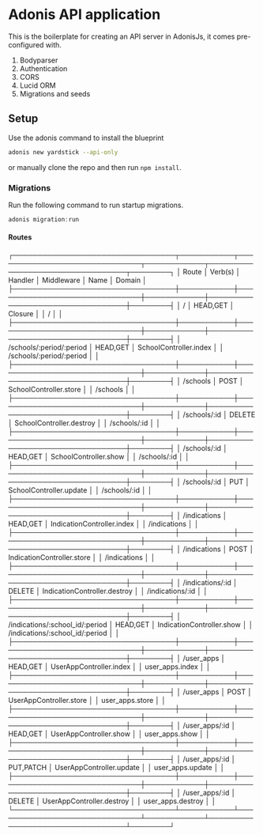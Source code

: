 # Adonis API application

This is the boilerplate for creating an API server in AdonisJs, it comes pre-configured with.

1. Bodyparser
2. Authentication
3. CORS
4. Lucid ORM
5. Migrations and seeds

## Setup

Use the adonis command to install the blueprint

```bash
adonis new yardstick --api-only
```

or manually clone the repo and then run `npm install`.


### Migrations

Run the following command to run startup migrations.

```js
adonis migration:run
```

#### Routes

┌─────────────────────────────────┬───────────┬──────────────────────────────┬────────────┬─────────────────────────────────┬────────┐
│ Route                           │ Verb(s)   │ Handler                      │ Middleware │ Name                            │ Domain │
├─────────────────────────────────┼───────────┼──────────────────────────────┼────────────┼─────────────────────────────────┼────────┤
│ /                               │ HEAD,GET  │ Closure                      │            │ /                               │        │
├─────────────────────────────────┼───────────┼──────────────────────────────┼────────────┼─────────────────────────────────┼────────┤
│ /schools/:period/:period        │ HEAD,GET  │ SchoolController.index       │            │ /schools/:period/:period        │        │
├─────────────────────────────────┼───────────┼──────────────────────────────┼────────────┼─────────────────────────────────┼────────┤
│ /schools                        │ POST      │ SchoolController.store       │            │ /schools                        │        │
├─────────────────────────────────┼───────────┼──────────────────────────────┼────────────┼─────────────────────────────────┼────────┤
│ /schools/:id                    │ DELETE    │ SchoolController.destroy     │            │ /schools/:id                    │        │
├─────────────────────────────────┼───────────┼──────────────────────────────┼────────────┼─────────────────────────────────┼────────┤
│ /schools/:id                    │ HEAD,GET  │ SchoolController.show        │            │ /schools/:id                    │        │
├─────────────────────────────────┼───────────┼──────────────────────────────┼────────────┼─────────────────────────────────┼────────┤
│ /schools/:id                    │ PUT       │ SchoolController.update      │            │ /schools/:id                    │        │
├─────────────────────────────────┼───────────┼──────────────────────────────┼────────────┼─────────────────────────────────┼────────┤
│ /indications                    │ HEAD,GET  │ IndicationController.index   │            │ /indications                    │        │
├─────────────────────────────────┼───────────┼──────────────────────────────┼────────────┼─────────────────────────────────┼────────┤
│ /indications                    │ POST      │ IndicationController.store   │            │ /indications                    │        │
├─────────────────────────────────┼───────────┼──────────────────────────────┼────────────┼─────────────────────────────────┼────────┤
│ /indications/:id                │ DELETE    │ IndicationController.destroy │            │ /indications/:id                │        │
├─────────────────────────────────┼───────────┼──────────────────────────────┼────────────┼─────────────────────────────────┼────────┤
│ /indications/:school_id/:period │ HEAD,GET  │ IndicationController.show    │            │ /indications/:school_id/:period │        │
├─────────────────────────────────┼───────────┼──────────────────────────────┼────────────┼─────────────────────────────────┼────────┤
│ /user_apps                      │ HEAD,GET  │ UserAppController.index      │            │ user_apps.index                 │        │
├─────────────────────────────────┼───────────┼──────────────────────────────┼────────────┼─────────────────────────────────┼────────┤
│ /user_apps                      │ POST      │ UserAppController.store      │            │ user_apps.store                 │        │
├─────────────────────────────────┼───────────┼──────────────────────────────┼────────────┼─────────────────────────────────┼────────┤
│ /user_apps/:id                  │ HEAD,GET  │ UserAppController.show       │            │ user_apps.show                  │        │
├─────────────────────────────────┼───────────┼──────────────────────────────┼────────────┼─────────────────────────────────┼────────┤
│ /user_apps/:id                  │ PUT,PATCH │ UserAppController.update     │            │ user_apps.update                │        │
├─────────────────────────────────┼───────────┼──────────────────────────────┼────────────┼─────────────────────────────────┼────────┤
│ /user_apps/:id                  │ DELETE    │ UserAppController.destroy    │            │ user_apps.destroy               │        │
└─────────────────────────────────┴───────────┴──────────────────────────────┴────────────┴─────────────────────────────────┴────────┘
